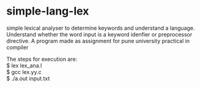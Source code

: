 # simple-lang-lex
simple lexical analyser to determine keywords and understand a language. Understand whether the word input is a keyword idenfier or preprocessor directive. A program made as assignment for pune university practical in compiler 

The steps for execution are:
<br>$ lex lex_ana.l 
<br>$ gcc lex.yy.c
<br>$ ./a.out input.txt
